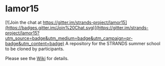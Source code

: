 # lamor15

[![Join the chat at https://gitter.im/strands-project/lamor15](https://badges.gitter.im/Join%20Chat.svg)](https://gitter.im/strands-project/lamor15?utm_source=badge&utm_medium=badge&utm_campaign=pr-badge&utm_content=badge)
A repository for the STRANDS summer school to be cloned by participants.

Please see the [Wiki](https://github.com/strands-project/lamor15/wiki) for details.
